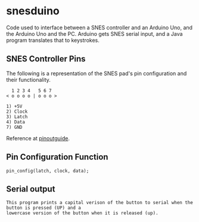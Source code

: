 # snesduino
Code used to interface between a SNES controller and an Arduino Uno, and the Arduino Uno and the PC.  Arduino gets SNES serial input, and a Java program translates that to keystrokes.

## SNES Controller Pins

The following is a representation of the SNES pad's pin configuration and their functionality.

      1 2 3 4   5 6 7
    < o o o o | o o o >
    
    1) +5V
    2) Clock
    3) Latch
    4) Data
    7) GND

Reference at [pinoutguide](https://pinoutguide.com/Game/snescontroller_pinout.shtml).

## Pin Configuration Function
    
    pin_config(latch, clock, data);

## Serial output
    This program prints a capital verison of the button to serial when the button is pressed (UP) and a
    lowercase version of the button when it is released (up).
